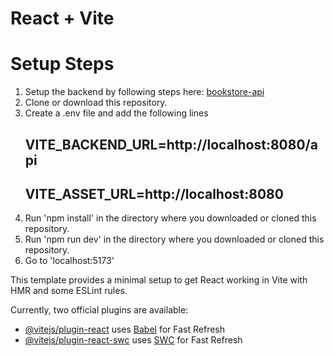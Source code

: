 # React + Vite

# Setup Steps
1. Setup the backend by following steps here: [bookstore-api](https://github.com/oyemayanq/bookstore-api)
2. Clone or download this repository.
3. Create a .env file and add the following lines
     ## VITE_BACKEND_URL=http://localhost:8080/api
     ## VITE_ASSET_URL=http://localhost:8080
4. Run 'npm install' in the directory where you downloaded or cloned this repository.
5. Run 'npm run dev' in the directory where you downloaded or cloned this repository.
6. Go to 'localhost:5173'

This template provides a minimal setup to get React working in Vite with HMR and some ESLint rules.

Currently, two official plugins are available:

- [@vitejs/plugin-react](https://github.com/vitejs/vite-plugin-react/blob/main/packages/plugin-react/README.md) uses [Babel](https://babeljs.io/) for Fast Refresh
- [@vitejs/plugin-react-swc](https://github.com/vitejs/vite-plugin-react-swc) uses [SWC](https://swc.rs/) for Fast Refresh

